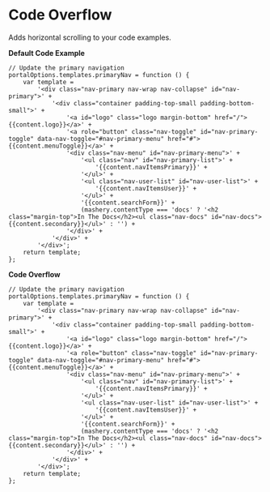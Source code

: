 # Code Overflow

Adds horizontal scrolling to your code examples.

**Default Code Example**

```lang-js
// Update the primary navigation
portalOptions.templates.primaryNav = function () {
	var template =
		'<div class="nav-primary nav-wrap nav-collapse" id="nav-primary">' +
			'<div class="container padding-top-small padding-bottom-small">' +
				'<a id="logo" class="logo margin-bottom" href="/">{{content.logo}}</a>' +
				'<a role="button" class="nav-toggle" id="nav-primary-toggle" data-nav-toggle="#nav-primary-menu" href="#">{{content.menuToggle}}</a>' +
				'<div class="nav-menu" id="nav-primary-menu">' +
					'<ul class="nav" id="nav-primary-list">' +
						'{{content.navItemsPrimary}}' +
					'</ul>' +
					'<ul class="nav-user-list" id="nav-user-list">' +
						'{{content.navItemsUser}}' +
					'</ul>' +
					'{{content.searchForm}}' +
					(mashery.contentType === 'docs' ? '<h2 class="margin-top">In The Docs</h2><ul class="nav-docs" id="nav-docs">{{content.secondary}}</ul>' : '') +
				'</div>' +
			'</div>' +
		'</div>';
	return template;
};
```

**Code Overflow**

<pre class="lang-js" style="white-space: pre; word-break: normal;"><code>// Update the primary navigation
portalOptions.templates.primaryNav = function () {
	var template =
		'&lt;div class="nav-primary nav-wrap nav-collapse" id="nav-primary"&gt;' +
			'&lt;div class="container padding-top-small padding-bottom-small"&gt;' +
				'&lt;a id="logo" class="logo margin-bottom" href="/"&gt;{{content.logo}}&lt;/a&gt;' +
				'&lt;a role="button" class="nav-toggle" id="nav-primary-toggle" data-nav-toggle="#nav-primary-menu" href="#"&gt;{{content.menuToggle}}&lt;/a&gt;' +
				'&lt;div class="nav-menu" id="nav-primary-menu"&gt;' +
					'&lt;ul class="nav" id="nav-primary-list"&gt;' +
						'{{content.navItemsPrimary}}' +
					'&lt;/ul&gt;' +
					'&lt;ul class="nav-user-list" id="nav-user-list"&gt;' +
						'{{content.navItemsUser}}' +
					'&lt;/ul&gt;' +
					'{{content.searchForm}}' +
					(mashery.contentType === 'docs' ? '&lt;h2 class="margin-top"&gt;In The Docs&lt;/h2&gt;&lt;ul class="nav-docs" id="nav-docs"&gt;{{content.secondary}}&lt;/ul&gt;' : '') +
				'&lt;/div&gt;' +
			'&lt;/div&gt;' +
		'&lt;/div&gt;';
	return template;
};</code></pre>